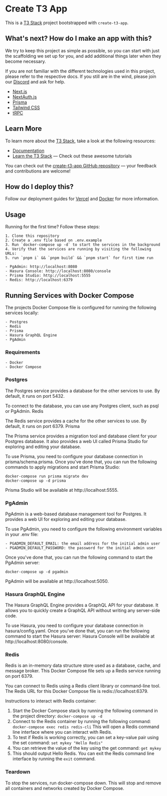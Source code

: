 # Create T3 App

This is a [T3 Stack](https://create.t3.gg/) project bootstrapped with `create-t3-app`.

## What's next? How do I make an app with this?

We try to keep this project as simple as possible, so you can start with just the scaffolding we set up for you, and add additional things later when they become necessary.

If you are not familiar with the different technologies used in this project, please refer to the respective docs. If you still are in the wind, please join our [Discord](https://t3.gg/discord) and ask for help.

- [Next.js](https://nextjs.org)
- [NextAuth.js](https://next-auth.js.org)
- [Prisma](https://prisma.io)
- [Tailwind CSS](https://tailwindcss.com)
- [tRPC](https://trpc.io)

## Learn More

To learn more about the [T3 Stack](https://create.t3.gg/), take a look at the following resources:

- [Documentation](https://create.t3.gg/)
- [Learn the T3 Stack](https://create.t3.gg/en/faq#what-learning-resources-are-currently-available) — Check out these awesome tutorials

You can check out the [create-t3-app GitHub repository](https://github.com/t3-oss/create-t3-app) — your feedback and contributions are welcome!

## How do I deploy this?

Follow our deployment guides for [Vercel](https://create.t3.gg/en/deployment/vercel) and [Docker](https://create.t3.gg/en/deployment/docker) for more information.

## Usage
Running for the first time? Follow these steps:

    1. Clone this repository
    2. Create a .env file based on .env.example
    3. Run `docker-compose up -d` to start the services in the background
    4. Verify that the services are running by visiting the following URLs:
    5. run `pnpm i` && `pnpm build` && `pnpm start` for first time run

    - PgAdmin: http://localhost:8080
    - Hasura Console: http://localhost:8080/console
    - Prisma Studio: http://localhost:5555
    - Redis: http://localhost:6379


## Running Services with Docker Compose

The projects Docker Compose file is configured for running the following services locally:

    - Postgres
    - Redis
    - Prisma
    - Hasura GraphQL Engine
    - PgAdmin

### Requirements
    - Docker
    - Docker Compose

### Postgres

The Postgres service provides a database for the other services to use. By default, it runs on port 5432.

To connect to the database, you can use any Postgres client, such as psql or PgAdmin.
Redis

The Redis service provides a cache for the other services to use. By default, it runs on port 6379.
Prisma

The Prisma service provides a migration tool and database client for your Postgres database. It also provides a web UI called Prisma Studio for exploring and editing your database.

To use Prisma, you need to configure your database connection in prisma/schema.prisma. Once you've done that, you can run the following commands to apply migrations and start Prisma Studio:
```
docker-compose run prisma migrate dev
docker-compose up -d prisma
```
Prisma Studio will be available at http://localhost:5555.

### PgAdmin

PgAdmin is a web-based database management tool for Postgres. It provides a web UI for exploring and editing your database.

To use PgAdmin, you need to configure the following environment variables in your .env file:

    - PGADMIN_DEFAULT_EMAIL: the email address for the initial admin user
    - PGADMIN_DEFAULT_PASSWORD: the password for the initial admin user

Once you've done that, you can run the following command to start the PgAdmin server:
```
docker-compose up -d pgadmin
```
PgAdmin will be available at http://localhost:5050.

### Hasura GraphQL Engine

The Hasura GraphQL Engine provides a GraphQL API for your database. It allows you to quickly create a GraphQL API without writing any server-side code.

To use Hasura, you need to configure your database connection in hasura/config.yaml. Once you've done that, you can run the following command to start the Hasura server:
Hasura Console will be available at http://localhost:8080/console.

### Redis

Redis is an in-memory data structure store used as a database, cache, and message broker. This Docker Compose file sets up a Redis service running on port 6379.

You can connect to Redis using a Redis client library or command-line tool. The Redis URL for this Docker Compose file is redis://localhost:6379.

Instructions to interact with Redis container:

1. Start the Docker Compose stack by running the following command in the project directory:
`docker-compose up -d`
2. Connect to the Redis container by running the following command:
`docker-compose exec redis redis-cli`
This will open a Redis command line interface where you can interact with Redis.
3. To test if Redis is working correctly, you can set a key-value pair using the set command:
`set mykey "Hello Redis"`
4. You can retrieve the value of the key using the get command:
`get mykey`
5. This should output Hello Redis.
You can exit the Redis command line interface by running the `exit` command.

### Teardown

To stop the services, run docker-compose down. This will stop and remove all containers and networks created by Docker Compose.
